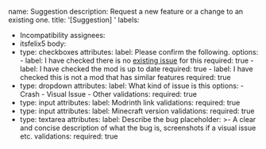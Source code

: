 name: Suggestion
description: Request a new feature or a change to an existing one.
title: '[Suggestion] '
labels:
  - Incompatibility
assignees:
  - itsfelix5
body:
  - type: checkboxes
    attributes:
      label: Please confirm the following.
      options:
        - label: I have checked there is no [existing issue](https://github.com/ItsFelix5/CameraTweaks/issues?q=is%3Aissue+is%3Aopen+label%3A%22Incompatibility%22) for this
          required: true
        - label: I have checked the mod is up to date
          required: true
        - label: I have checked this is not a mod that has similar features
          required: true
  - type: dropdown
    attributes:
      label: What kind of issue is this
      options:
        - Crash
        - Visual Issue
        - Other
    validations:
      required: true
  - type: input
    attributes:
      label: Modrinth link
    validations:
      required: true
  - type: input
    attributes:
      label: Minecraft version
    validations:
      required: true
  - type: textarea
    attributes:
      label: Describe the bug
      placeholder: >-
        A clear and concise description of what the bug is, screenshots if a visual issue etc.
    validations:
      required: true
